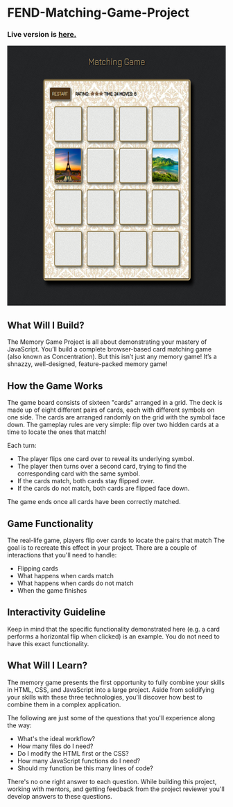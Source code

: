 # FEND-Matching-Game-Project

### Live version is <a href="https://codepen.io/Abdusamikovna/full/VGrGrO/" target="_blank">here.</a> <!-- seems like target="_blank" doesn't work on GitHub --> 

<p align="center">
	<img src="https://github.com/Durdona/FEND-Matching-Game-Project/blob/master/img/screenshot.png" width="600" height="600"/>
</p>

## What Will I Build?

<p>The Memory Game Project is all about demonstrating your mastery of JavaScript. You’ll build a complete browser-based card matching game (also known as Concentration). But this isn’t just any memory game! It’s a shnazzy, well-designed, feature-packed memory game!</p>

## How the Game Works
 <p>The game board consists of sixteen "cards" arranged in a grid. The deck is made up of eight different pairs of cards, each with different symbols on one side. The cards are arranged randomly on the grid with the symbol face down. The gameplay rules are very simple: flip over two hidden cards at a time to locate the ones that match!</p>

 <p>Each turn:</p>

*  The player flips one card over to reveal its underlying symbol.
*  The player then turns over a second card, trying to find the corresponding card with the same symbol.
*  If the cards match, both cards stay flipped over.
*  If the cards do not match, both cards are flipped face down.

<p>The game ends once all cards have been correctly matched.</p>

## Game Functionality
 <p>The real-life game, players flip over cards to locate the pairs that match The goal is to recreate this effect in your project. There are a couple of interactions that you'll need to handle:</p>

* Flipping cards
* What happens when cards match
* What happens when cards do not match
* When the game finishes

## Interactivity Guideline

<p>Keep in mind that the specific functionality demonstrated here (e.g. a card performs a horizontal flip when clicked) is an example. You do not need to have this exact functionality.</p>

## What Will I Learn?

<p>The memory game presents the first opportunity to fully combine your skills in HTML, CSS, and JavaScript into a large project. Aside from solidifying your skills with these three technologies, you'll discover how best to combine them in a complex application.</p>
<p>The following are just some of the questions that you'll experience along the way:</p>

* What's the ideal workflow?
* How many files do I need?
* Do I modify the HTML first or the CSS?
* How many JavaScript functions do I need?
* Should my function be this many lines of code?

<p>There's no one right answer to each question. While building this project, working with mentors, and getting feedback from the project reviewer you'll develop answers to these questions.</p>
